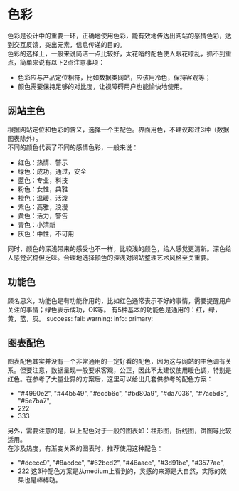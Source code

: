 # 色彩
色彩是设计中的重要一环，正确地使用色彩，能有效地传达出网站的感情色彩，达到交互反馈，突出元素，信息传递的目的。    
色彩的选择上，一般来说简洁一点比较好，太花哨的配色使人眼花缭乱，抓不到重点，简单来说有以下2点注意事项：
* 色彩应与产品定位相符，比如数据类网站，应该用冷色，保持客观等；
* 颜色需要保持足够的对比度，让视障碍用户也能愉快地使用。

## 网站主色
根据网站定位和色彩的含义，选择一个主配色。界面用色，不建议超过3种（数据图表除外）。    
不同的颜色代表了不同的感情色彩，一般来说：
* 红色：热情、警示
* 绿色：成功，通过，安全
* 蓝色：专业，科技
* 粉色：女性，典雅
* 橙色：温暖，活泼
* 紫色：高雅，浪漫
* 黄色：活力，警告
* 青色：小清新
* 灰色：中性，不可用    

同时，颜色的深浅带来的感受也不一样，比较浅的颜色，给人感觉更清新。深色给人感觉沉稳但乏味。合理地选择颜色的深浅对网站整理艺术风格至关重要。

## 功能色
顾名思义，功能色是有功能作用的，比如红色通常表示不好的事情，需要提醒用户关注的事情；绿色表示成功，OK等。
有5种基本的功能色是通用的：红，绿，黄，蓝，灰。
success: 
fail: 
warning: 
info: 
primary:


## 图表配色
图表配色其实并没有一个非常通用的一定好看的配色，因为这与网站的主色调有关系。但要注意，数据呈现一般要求客观，公正，因此不太建议使用暖色调，特别是红色。在参考了大量业界的方案后，这里可以给出几套供参考的配色方案：
* "#4990e2",
      "#44b549",
      "#eccb6c",
      "#bd80a9",
      "#da7036",
      "#7ac5d8",
      "#5e7ba7",
* 222
* 333

另外，需要注意的是，以上配色对于一般的图表如：柱形图，折线图，饼图等比较适用。    
在涉及热度，有渐变关系的图表时，推荐使用这种配色：
* "#dcecc9",
      "#8acdce",
      "#62bed2",
      "#46aace",
      "#3d91be",
      "#3577ae",
* 222
这3种配色方案是从medium上看到的，灵感的来源是大自然，实际的效果也是棒棒哒。
